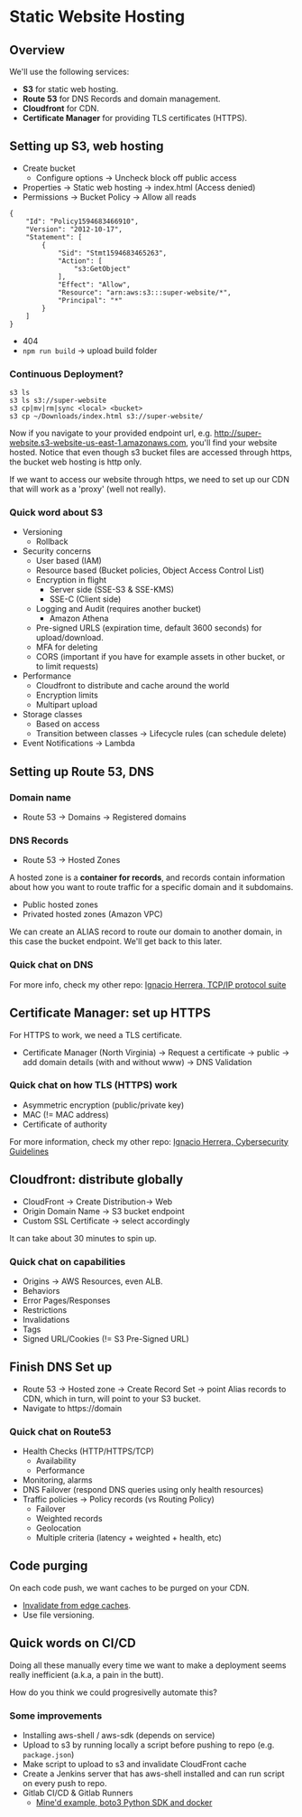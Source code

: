 # Static Website Hosting

## Overview

We'll use the following services:

* __S3__ for static web hosting.
* __Route 53__ for DNS Records and domain management.
* __Cloudfront__ for CDN.
* __Certificate Manager__ for providing TLS certificates (HTTPS).

## Setting up S3, web hosting

* Create bucket
	* Configure options -> Uncheck block off public access
* Properties -> Static web hosting -> index.html (Access denied)
* Permissions -> Bucket Policy -> Allow all reads

```
{
    "Id": "Policy1594683466910",
    "Version": "2012-10-17",
    "Statement": [
        {
            "Sid": "Stmt1594683465263",
            "Action": [
                "s3:GetObject"
            ],
            "Effect": "Allow",
            "Resource": "arn:aws:s3:::super-website/*",
            "Principal": "*"
        }
    ]
}
```

* 404
* `npm run build` -> upload build folder

### Continuous Deployment?

```
s3 ls
s3 ls s3://super-website
s3 cp|mv|rm|sync <local> <bucket>
s3 cp ~/Downloads/index.html s3://super-website/
```

Now if you navigate to your provided endpoint url, e.g. http://super-website.s3-website-us-east-1.amazonaws.com, you'll find your website hosted. Notice that even though s3 bucket files are accessed through https, the bucket web hosting is http only.

If we want to access our website through https, we need to set up our CDN that will work as a 'proxy' (well not really).

### Quick word about S3

* Versioning
    * Rollback
* Security concerns
    * User based (IAM)
    * Resource based (Bucket policies, Object Access Control List)
    * Encryption in flight
        * Server side (SSE-S3 & SSE-KMS)
        * SSE-C (Client side)
    * Logging and Audit (requires another bucket)
        * Amazon Athena
    * Pre-signed URLS (expiration time, default 3600 seconds) for upload/download.
    * MFA for deleting
    * CORS (important if you have for example assets in other bucket, or to limit requests)
* Performance
    * Cloudfront to distribute and cache around the world
    * Encryption limits
    * Multipart upload
* Storage classes
    * Based on access
    * Transition between classes -> Lifecycle rules (can schedule delete)
* Event Notifications -> Lambda

## Setting up Route 53, DNS

### Domain name

* Route 53 -> Domains -> Registered domains

### DNS Records

* Route 53 -> Hosted Zones

A hosted zone is a __container for records__, and records contain information about how you want to route traffic for a specific domain and it subdomains.

* Public hosted zones
* Privated hosted zones (Amazon VPC)

We can create an ALIAS record to route our domain to another domain, in this case the bucket endpoint. We'll get back to this later.

### Quick chat on DNS

For more info, check my other repo: [Ignacio Herrera, TCP/IP protocol suite](https://github.com/herrera-ignacio/tcp-ip)

## Certificate Manager: set up HTTPS

For HTTPS to work, we need a TLS certificate.

* Certificate Manager (North Virginia) -> Request a certificate -> public -> add domain details (with and without www) -> DNS Validation

### Quick chat on how TLS (HTTPS) work

* Asymmetric encryption (public/private key)
* MAC (!= MAC address)
* Certificate of authority

For more information, check my other repo: [Ignacio Herrera, Cybersecurity Guidelines](https://github.com/herrera-ignacio/cybersecurity_guidelines)

## Cloudfront: distribute globally

* CloudFront -> Create Distribution-> Web
* Origin Domain Name -> S3 bucket endpoint
* Custom SSL Certificate -> select accordingly

It can take about 30 minutes to spin up.

### Quick chat on capabilities

* Origins -> AWS Resources, even ALB.
* Behaviors
* Error Pages/Responses
* Restrictions
* Invalidations
* Tags 
* Signed URL/Cookies (!= S3 Pre-Signed URL)

## Finish DNS Set up

* Route 53 -> Hosted zone -> Create Record Set -> point Alias records to CDN, which in turn, will point to your S3 bucket.
* Navigate to https://domain

### Quick chat on Route53

* Health Checks (HTTP/HTTPS/TCP)
    * Availability
    * Performance
* Monitoring, alarms
* DNS Failover (respond DNS queries using only health resources)
* Traffic policies -> Policy records (vs Routing Policy)
    * Failover
    * Weighted records
    * Geolocation
    * Multiple criteria (latency + weighted + health, etc)


## Code purging

On each code push, we want caches to be purged on your CDN.

* [Invalidate from edge caches](https://docs.aws.amazon.com/AmazonCloudFront/latest/DeveloperGuide/Invalidation.html).
* Use file versioning.


## Quick words on CI/CD

Doing all these manually every time we want to make a deployment seems really inefficient (a.k.a, a pain in the butt).

How do you think we could progresivelly automate this?

### Some improvements

* Installing aws-shell / aws-sdk (depends on service)
* Upload to s3 by running locally a script before pushing to repo (e.g. `package.json`)
* Make script to upload to s3 and invalidate CloudFront cache
* Create a Jenkins server that has aws-shell installed and can run script on every push to repo.
* Gitlab CI/CD & Gitlab Runners
	* [Mine'd example, boto3 Python SDK and docker](https://git.amalgama.co/mined/mined-server/-/blob/master/.gitlab-ci.yml)
